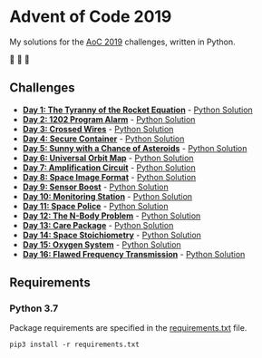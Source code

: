 # Advent of Code 2019

My solutions for the [AoC 2019](https://adventofcode.com/2019) challenges, written in Python.

:christmas_tree: :christmas_tree: :christmas_tree:

## Challenges

- **[Day 1: The Tyranny of the Rocket Equation](https://adventofcode.com/2019/day/1)** - [Python Solution](src/day1.py)
- **[Day 2: 1202 Program Alarm](https://adventofcode.com/2019/day/2)** - [Python Solution](src/day2.py)
- **[Day 3: Crossed Wires](https://adventofcode.com/2019/day/3)** - [Python Solution](src/day3.py)
- **[Day 4: Secure Container](https://adventofcode.com/2019/day/4)** - [Python Solution](src/day4.py)
- **[Day 5: Sunny with a Chance of Asteroids](https://adventofcode.com/2019/day/5)** - [Python Solution](src/day5.py)
- **[Day 6: Universal Orbit Map](https://adventofcode.com/2019/day/6)** - [Python Solution](src/day6.py)
- **[Day 7: Amplification Circuit](https://adventofcode.com/2019/day/7)** - [Python Solution](src/day7.py)
- **[Day 8: Space Image Format](https://adventofcode.com/2019/day/8)** - [Python Solution](src/day8.py)
- **[Day 9: Sensor Boost](https://adventofcode.com/2019/day/9)** - [Python Solution](src/day9.py)
- **[Day 10: Monitoring Station](https://adventofcode.com/2019/day/10)** - [Python Solution](src/day10.py)
- **[Day 11: Space Police](https://adventofcode.com/2019/day/11)** - [Python Solution](src/day11.py)
- **[Day 12: The N-Body Problem](https://adventofcode.com/2019/day/12)** - [Python Solution](src/day12.py)
- **[Day 13: Care Package](https://adventofcode.com/2019/day/13)** - [Python Solution](src/day13.py)
- **[Day 14: Space Stoichiometry](https://adventofcode.com/2019/day/14)** - [Python Solution](src/day14.py)
- **[Day 15: Oxygen System](https://adventofcode.com/2019/day/15)** - [Python Solution](src/day15.py)
- **[Day 16: Flawed Frequency Transmission](https://adventofcode.com/2019/day/16)** - [Python Solution](src/day16.py)

## Requirements

### Python 3.7

Package requirements are specified in the [requirements.txt](requirements.txt) file.

```
pip3 install -r requirements.txt
```
